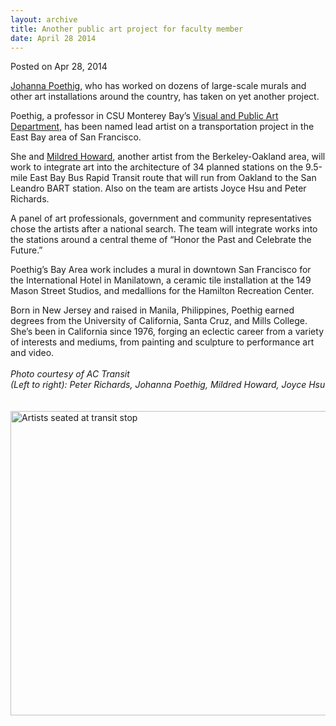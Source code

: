 ```yaml
---
layout: archive
title: Another public art project for faculty member
date: April 28 2014
---
```





<span class="date">Posted on Apr 28, 2014    </span>
<p><a href="http://vpa.csumb.edu/people/johanna-poethig" rel="nofollow">Johanna Poethig</a>, who has worked on dozens of
large-scale murals and other art installations around the country,
has taken on yet another project.</p>
<p>Poethig, a professor in CSU Monterey Bay&#x2019;s <a href="http://vpa.csumb.edu" rel="nofollow">Visual and Public Art
Department,</a> has been named lead artist on a transportation
project in the East Bay area of San Francisco.</p>
<p>She and <a href="../../../2012/oct/11/art-social-change.html" rel="nofollow">Mildred Howard</a>, another artist from the
Berkeley-Oakland area, will work to integrate art into the
architecture of 34 planned stations on the 9.5-mile East Bay Bus
Rapid Transit route that will run from Oakland to the San Leandro
BART station. Also on the team are artists Joyce Hsu and Peter
Richards.</p>
<p>A panel of art professionals, government and community
representatives chose the artists after a national search. The team
will integrate works into the stations around a central theme of
&#x201C;Honor the Past and Celebrate the Future.&#x201D;</p>
<p>Poethig&#x2019;s Bay Area work includes a mural in downtown San
Francisco for the International Hotel in Manilatown, a ceramic tile
installation at the 149 Mason Street Studios, and medallions for
the Hamilton Recreation Center.</p>
<p>Born in New Jersey and raised in Manila, Philippines, Poethig
earned degrees from the University of California, Santa Cruz, and
Mills College. She&#x2019;s been in California since 1976, forging an
eclectic career from a variety of interests and mediums, from
painting and sculpture to performance art and video.<br>
<br>
<em>Photo courtesy of AC Transit&#xA0;<br>
(Left to right): Peter Richards, Johanna Poethig, Mildred Howard,
Joyce Hsu</br></em><br>
<br>
<img alt="Artists seated at transit stop" src="http://news.csumb.edu/sites/default/files/65/attachments/news/images/ac_transit_for_web.jpg" style="width:550px; height:487px; float:left"/></br></br></br></br></p>





